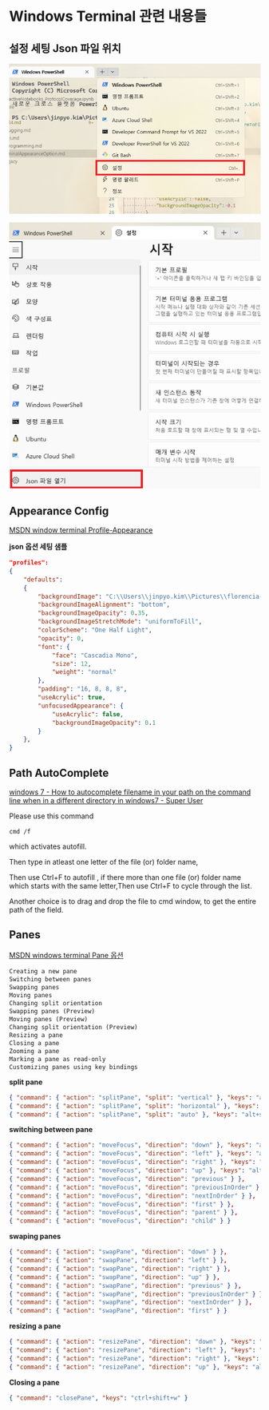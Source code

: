 # Windows Terminal 관련 내용들

## 설정 세팅 Json 파일 위치

![](img/2024-05-16-15-37-13.png)

![](img/2024-05-16-15-38-12.png)

## Appearance Config

[MSDN window terminal Profile-Appearance](https://learn.microsoft.com/en-us/windows/terminal/customize-settings/profile-appearance)

**json 옵션 세팅 샘플**

```json
"profiles": 
{
    "defaults": 
    {
        "backgroundImage": "C:\\Users\\jinpyo.kim\\Pictures\\florencia-potter-yxmNWxi3wCo-unsplash.jpg",
        "backgroundImageAlignment": "bottom",
        "backgroundImageOpacity": 0.35,
        "backgroundImageStretchMode": "uniformToFill",
        "colorScheme": "One Half Light",
        "opacity": 0,
        "font": {
            "face": "Cascadia Mono",
            "size": 12,
            "weight": "normal"
        },
        "padding": "16, 8, 8, 8",
        "useAcrylic": true,
        "unfocusedAppearance": {
            "useAcrylic": false,
            "backgroundImageOpacity": 0.1
        }
    },
}
```

## Path AutoComplete

[windows 7 - How to autocomplete filename in your path on the command line when in a different directory in windows7 - Super User](https://superuser.com/questions/680731/how-to-autocomplete-filename-in-your-path-on-the-command-line-when-in-a-differen)

Please use this command

```
cmd /f
```

which activates autofill.

Then type in atleast one letter of the file (or) folder name,

Then use Ctrl+F to autofill , if there more than one file (or) folder name which starts with the same letter,Then use Ctrl+F to cycle through the list.

Another choice is to drag and drop the file to cmd window, to get the entire path of the field.

## Panes

[MSDN windows terminal Pane 옵션](https://learn.microsoft.com/en-us/windows/terminal/panes)

    Creating a new pane
    Switching between panes
    Swapping panes
    Moving panes
    Changing split orientation
    Swapping panes (Preview)
    Moving panes (Preview)
    Changing split orientation (Preview)
    Resizing a pane
    Closing a pane
    Zooming a pane
    Marking a pane as read-only
    Customizing panes using key bindings

**split pane**

```json
{ "command": { "action": "splitPane", "split": "vertical" }, "keys": "alt+shift+plus" },
{ "command": { "action": "splitPane", "split": "horizontal" }, "keys": "alt+shift+-" },
{ "command": { "action": "splitPane", "split": "auto" }, "keys": "alt+shift+d" }
```

**switching between pane**

```json
{ "command": { "action": "moveFocus", "direction": "down" }, "keys": "alt+down" },
{ "command": { "action": "moveFocus", "direction": "left" }, "keys": "alt+left" },
{ "command": { "action": "moveFocus", "direction": "right" }, "keys": "alt+right" },
{ "command": { "action": "moveFocus", "direction": "up" }, "keys": "alt+up" },
{ "command": { "action": "moveFocus", "direction": "previous" } },
{ "command": { "action": "moveFocus", "direction": "previousInOrder" } },
{ "command": { "action": "moveFocus", "direction": "nextInOrder" } },
{ "command": { "action": "moveFocus", "direction": "first" } },
{ "command": { "action": "moveFocus", "direction": "parent" } },
{ "command": { "action": "moveFocus", "direction": "child" } }
```

**swaping panes**

```json
{ "command": { "action": "swapPane", "direction": "down" } },
{ "command": { "action": "swapPane", "direction": "left" } },
{ "command": { "action": "swapPane", "direction": "right" } },
{ "command": { "action": "swapPane", "direction": "up" } },
{ "command": { "action": "swapPane", "direction": "previous" } },
{ "command": { "action": "swapPane", "direction": "previousInOrder" } },
{ "command": { "action": "swapPane", "direction": "nextInOrder" } },
{ "command": { "action": "swapPane", "direction": "first" } }
```

**resizing a pane**

```json
{ "command": { "action": "resizePane", "direction": "down" }, "keys": "alt+shift+down" },
{ "command": { "action": "resizePane", "direction": "left" }, "keys": "alt+shift+left" },
{ "command": { "action": "resizePane", "direction": "right" }, "keys": "alt+shift+right" },
{ "command": { "action": "resizePane", "direction": "up" }, "keys": "alt+shift+up" }
````

**Closing a pane**

```json
{ "command": "closePane", "keys": "ctrl+shift+w" }
```